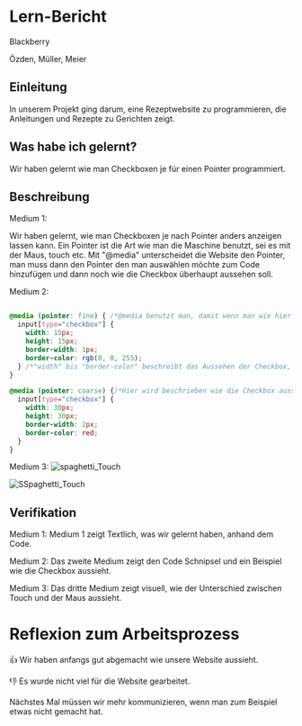 # Lern-Bericht
Blackberry

Özden, Müller, Meier

## Einleitung

In unserem Projekt ging darum, eine Rezeptwebsite zu programmieren, die Anleitungen und Rezepte zu Gerichten zeigt.

## Was habe ich gelernt?

Wir haben gelernt wie man Checkboxen je für einen Pointer programmiert.

## Beschreibung


Medium 1:

Wir haben gelernt, wie man Checkboxen je nach Pointer anders anzeigen lassen kann. Ein Pointer ist die Art wie man die Maschine benutzt, sei es mit der Maus, touch etc. Mit "@media" unterscheidet die Website den Pointer, man muss dann den Pointer den man auswählen möchte zum Code hinzufügen und dann noch wie die Checkbox überhaupt aussehen soll. 

Medium 2:
```CSS

@media (pointer: fine) { /*@media benutzt man, damit wenn man wie hier zum Beispiel mehrere Pointer hat, die Website diese unterscheidet.*/
  input[type="checkbox"] {
    width: 15px;
    height: 15px;
    border-width: 1px;
    border-color: rgb(0, 0, 255);
  } /*"width" bis "border-color" beschreibt das Aussehen der Checkbox, falls der Pointer fine ist, also wenn man eine Maus benutzt.*/
}

@media (pointer: coarse) {/*Hier wird beschrieben wie die Checkbox aussieht, falls Der Pointer course ist, also wenn man die Maschine mit Touch benutzt.*/
  input[type="checkbox"] {
    width: 30px;
    height: 30px;
    border-width: 2px;
    border-color: red;
  }
}
```
Medium 3:
![spaghetti_Touch](https://github.com/NathanielConstructive/LA1600/assets/111046193/b36c8c1e-d093-4bc7-878b-d8acd8773272)

![SSpaghetti_Touch](https://github.com/NathanielConstructive/LA1600/assets/111046193/eb69fcd7-c3a1-4d85-ae75-ef875b6960c4)

## Verifikation

Medium 1:
Medium 1 zeigt Textlich, was wir gelernt haben, anhand dem Code.

Medium 2:
Das zweite Medium zeigt den Code Schnipsel und ein Beispiel wie die Checkbox aussieht.

Medium 3:
Das dritte Medium zeigt visuell, wie der Unterschied zwischen Touch und der Maus aussieht.

# Reflexion zum Arbeitsprozess

👍 Wir haben anfangs gut abgemacht wie unsere Website aussieht.

👎 Es wurde nicht viel für die Website gearbeitet.

Nächstes Mal müssen wir mehr kommunizieren, wenn man zum Beispiel etwas nicht gemacht hat.

